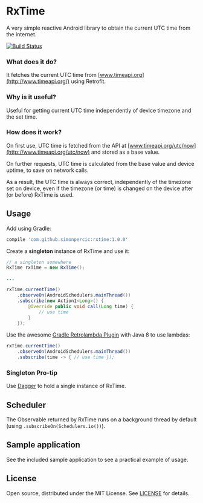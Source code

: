 # RxTime 

A very simple reactive Android library to obtain the current UTC time from the internet.

[![Build Status](https://api.travis-ci.org/simonpercic/RxTime.svg?branch=master)](https://travis-ci.org/simonpercic/RxTime)

### What does it do?
It fetches the current UTC time from [www.timeapi.org](http://www.timeapi.org/) using Retrofit.

### Why is it useful?
Useful for getting current UTC time independently of device timezone and the set time.

### How does it work?
On first use, UTC time is fetched from the API at [www.timeapi.org/utc/now](http://www.timeapi.org/utc/now) and stored as a base value. 

On further requests, UTC time is calculated from the base value and device uptime, to save on network calls.

As a result, the UTC time is always correct, independently of the timezone set on device, even if the timezone (or time) is changed on the device after (or before) RxTime is used.

## Usage

Add using Gradle:
```groovy
compile 'com.github.simonpercic:rxtime:1.0.0'
```

Create a **singleton** instance of RxTime and use it:
```java
// a singleton somewhere
RxTime rxTime = new RxTime();

...

rxTime.currentTime()
    .observeOn(AndroidSchedulers.mainThread())
    .subscribe(new Action1<Long>() {
        @Override public void call(Long time) {
            // use time
        }
    });
```

Use the awesome [Gradle Retrolambda Plugin](https://github.com/evant/gradle-retrolambda) with Java 8 to use lambdas:
```java
rxTime.currentTime()
    .observeOn(AndroidSchedulers.mainThread())
    .subscribe(time -> { // use time });
```

### Singleton Pro-tip
Use [Dagger](https://github.com/google/dagger) to hold a single instance of RxTime.

## Scheduler
The Observable returned by RxTime runs on a background thread by default (using ```.subscribeOn(Schedulers.io())```).

## Sample application
See the included sample application to see a practical example of usage.

## License

Open source, distributed under the MIT License. See [LICENSE](LICENSE) for details.
